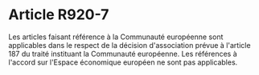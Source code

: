 # Article R920-7

Les articles faisant référence à la Communauté européenne sont applicables dans le respect de la décision d'association prévue à l'article 187 du traité instituant la Communauté européenne. Les références à l'accord sur l'Espace économique européen ne sont pas applicables.
